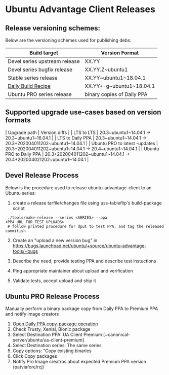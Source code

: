 # Ubuntu Advantage Client Releases

## Release versioning schemes:

Below are the versioning schemes used for publishing debs:

| Build target | Version Format |
| -------- | -------- |
| Devel series upstream release | XX.YY |
| Devel series bugfix release | XX.YY.Z~ubuntu1|
| Stable series release | XX.YY~ubuntu1~18.04.1|
| [Daily Build Recipe](https://code.launchpad.net/~canonical-server/+recipe/ua-client-daily) | XX.YY+<revtime>-g<commitish>~ubuntu1~18.04.1 |
| Ubuntu PRO series release | binary copies of Daily PPA |

## Supported upgrade use-cases based on version formats

| Upgrade path | Version diffs |
| LTS to LTS | 20.3~ubuntu1~14.04.1 -> 20.3~ubuntu1~16.04.1 |
| LTS to Daily PPA | 20.3~ubuntu1~14.04.1 -> 20.3+202004011202~ubuntu1~14.04.1 |
| Ubuntu PRO to latest <series>-updates | 20.3+202004011202~ubuntu1~14.04.1 -> 20.4~ubuntu1~14.04.1 |
| Ubuntu PRO to Daily PPA | 20.3+202004011202~ubuntu1~14.04.1 -> 20.4+202004021202~ubuntu1~14.04.1 |


## Devel Release Process

Below is the procedure used to release ubuntu-advantage-client to an Ubuntu series:

 1. create a release tarfile/changes file using uss-tableflip's build-package script
```
 ./tools/make-release --series <SERIES> --ppa <PPA_URL_FOR_TEST_UPLOADS>
 # follow printed procedure for dput to test PPA, and tag the released commitish
```

 2. Create an "upload a new version bug" in https://bugs.launchpad.net/ubuntu/+source/ubuntu-advantage-tools/+bugs

 3. Describe the need, provide testing PPA and describe test instuctions
 4. Ping appropriate maintainer about upload and verification
 5. Validate tests, accept upload and ship it


## Ubuntu PRO Release Process

Manually perform a binary package copy from Daily PPA to Premium PPA and notify image creators

 1. [Open Daily PPA copy-package operation](https://code.launchpad.net/~canonical-server/+archive/ubuntu/ua-client-daily/+copy-packages)
 2. Check Trusty, Xenial, Bionic package
 3. Select Destination PPA: UA Client Premium [~canonical-server/ubuntu/ua-client-premium]
 4. Select Destination series: The same series
 5. Copy options: "Copy existing binaries
 6. Click Copy packages
 7. Notify Pro Image creatros about expected Premium PPA version (patviafore/rcj)
